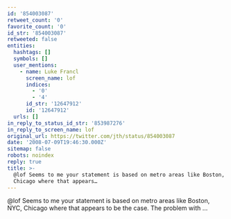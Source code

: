 ```yaml
---
id: '854003087'
retweet_count: '0'
favorite_count: '0'
id_str: '854003087'
retweeted: false
entities:
  hashtags: []
  symbols: []
  user_mentions:
    - name: Luke Francl
      screen_name: lof
      indices:
        - '0'
        - '4'
      id_str: '12647912'
      id: '12647912'
  urls: []
in_reply_to_status_id_str: '853987276'
in_reply_to_screen_name: lof
original_url: https://twitter.com/jth/status/854003087
date: '2008-07-09T19:46:30.000Z'
sitemap: false
robots: noindex
reply: true
title: >-
  @lof Seems to me your statement is based on metro areas like Boston, NYC,
  Chicago where that appears…
---
```


@lof Seems to me your statement is based on metro areas like Boston, NYC, Chicago where that appears to be the case. The problem with ...